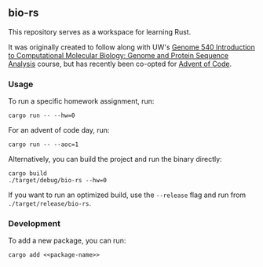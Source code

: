 ## bio-rs

This repository serves as a workspace for learning Rust.

It was originally created to follow along with
UW's [Genome 540 Introduction to Computational Molecular Biology:
Genome and Protein Sequence Analysis](http://bozeman.mbt.washington.edu/compbio/mbt599/) course, but has recently been co-opted
for [Advent of Code](https://adventofcode.com/).

### Usage

To run a specific homework assignment, run:

```shell
cargo run -- --hw=0
```

For an advent of code day, run:

```shell
cargo run -- --aoc=1
```

Alternatively, you can build the project and run the binary directly:

```shell
cargo build
./target/debug/bio-rs --hw=0
```

If you want to run an optimized build, use the `--release` flag and run from `./target/release/bio-rs`.

### Development

To add a new package, you can run:

```shell
cargo add <<package-name>>
```
